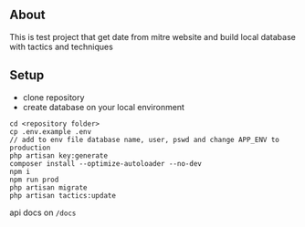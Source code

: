 ## About

This is test project that get date from mitre website and build local database with tactics and techniques

## Setup
- clone repository
- create database on your local environment
```
cd <repository folder>
cp .env.example .env
// add to env file database name, user, pswd and change APP_ENV to production
php artisan key:generate
composer install --optimize-autoloader --no-dev
npm i
npm run prod
php artisan migrate
php artisan tactics:update
```
api docs on ```/docs```
